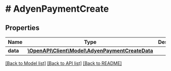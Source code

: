 # # AdyenPaymentCreate

## Properties

Name | Type | Description | Notes
------------ | ------------- | ------------- | -------------
**data** | [**\OpenAPI\Client\Model\AdyenPaymentCreateData**](AdyenPaymentCreateData.md) |  |

[[Back to Model list]](../../README.md#models) [[Back to API list]](../../README.md#endpoints) [[Back to README]](../../README.md)
